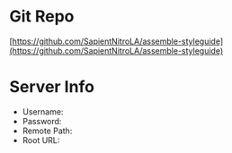 # Git Repo #

[https://github.com/SapientNitroLA/assemble-styleguide](https://github.com/SapientNitroLA/assemble-styleguide)

# Server Info #

- Username:
- Password:
- Remote Path:
- Root URL: